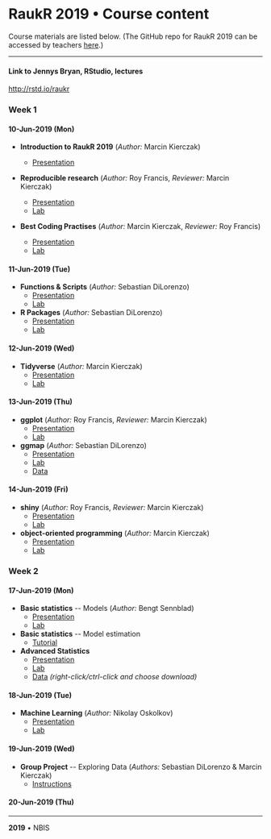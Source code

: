 # RaukR 2019 • Course content

Course materials are listed below. (The GitHub repo for RaukR 2019 can be accessed by teachers [here](https://github.com/NBISweden/RaukR-2019).)

---

#### Link to Jennys Bryan, RStudio, lectures

http://rstd.io/raukr

### Week 1
#### 10-Jun-2019 (Mon)

* **Introduction to RaukR 2019** (*Author:* Marcin Kierczak)
    + [Presentation](intro_Marcin/intro_Marcin.html)
* **Reproducible research** (*Author:* Roy Francis, *Reviewer:* Marcin Kierczak)
    + [Presentation](rr/presentation/rr_presentation.html)
    + [Lab](rr/lab/rr_lab.html)

* **Best Coding Practises** (*Author:* Marcin Kierczak, *Reviewer:* Roy Francis)
    + [Presentation](best_coding_practises_Marcin/presentation/pres_best_coding_practises.html)
    + [Lab](best_coding_practises_Marcin/lab/BestCodingPractisesLab.html)

#### 11-Jun-2019 (Tue)
* **Functions & Scripts** (*Author:* Sebastian DiLorenzo)
    + [Presentation](functions_and_scripts_Sebastian/presentation/functions_and_scripts_Sebastian.html)
    + [Lab](functions_and_scripts_Sebastian/lab/functions_and_scripts_Sebastian.html)
* **R Packages** (*Author:* Sebastian DiLorenzo)
    + [Presentation](rpackages_Sebastian/presentation/rpackages_Sebastian.html)
    + [Lab](rpackages_Sebastian/lab/rpackages_Sebastian.html)

#### 12-Jun-2019 (Wed)
* **Tidyverse** (*Author:* Marcin Kierczak)
    + [Presentation](tidyverse_Marcin/presentation/tidyverse_presentation.html)
    + [Lab](tidyverse_Marcin/lab/lab.html)

#### 13-Jun-2019 (Thu)

* **ggplot** (*Author:* Roy Francis, *Reviewer:* Marcin Kierczak)
    + [Presentation](ggplot/presentation/ggplot_presentation.html)
    + [Lab](ggplot/lab/ggplot_lab.html)
* **ggmap** (*Author:* Sebastian DiLorenzo)
    + [Presentation](ggmap_Sebastian/presentation/ggmap_Sebastian.html)
    + [Lab](ggmap_Sebastian/lab/ggmap_Sebastian.html)
    + [Data](ggmap_Sebastian/lab/data/pubs.rda)

#### 14-Jun-2019 (Fri)
* **shiny** (*Author:* Roy Francis, *Reviewer:* Marcin Kierczak)
    + [Presentation](shiny/presentation/shiny_presentation.html)
    + [Lab](shiny/lab/shiny_lab.html)
* **object-oriented programming** (*Author:* Marcin Kierczak)
    + [Presentation](oop_Marcin/oop_presentation/oop_presentation.html)
    + [Lab](oop_Marcin/oop_lab/oop_lab.html)
    
### Week 2
#### 17-Jun-2019 (Mon)
* **Basic statistics** -- Models (*Author:* Bengt Sennblad)
    + [Presentation](basic_stats_Bengt/presentation/presentation1.html)
    + [Lab](basic_stats_Bengt/lab/lab1.html)
* **Basic statistics** -- Model estimation
    + [Tutorial](basic_stats_Bengt/lab/lab2.html)
* **Advanced Statistics**
    + [Presentation](GeneralStats/Presentation_GeneralStats/Presentation_GeneralStats.html)
    + [Lab](GeneralStats/Lab_GeneralStats/Lab_GeneralStats.html)
    + [Data](GeneralStats/Lab_GeneralStats/Data/2017-10-13-mnist_train.csv) *(right-click/ctrl-click and choose download)*
    
#### 18-Jun-2019 (Tue)
* **Machine Learning** (*Author:* Nikolay Oskolkov)
    + [Presentation](MachineLearning/Presentation_MachineLearning/Presentation_MachineLearning.html)
    + [Lab](MachineLearning/Lab_MachineLearning/Lab_MachineLearning.html) 
    
#### 19-Jun-2019 (Wed)
* **Group Project** -- Exploring Data (*Authors:* Sebastian DiLorenzo & Marcin Kierczak)
    + [Instructions](exploring_data/exploring_data.html)

#### 20-Jun-2019 (Thu)

---

**2019** • NBIS
